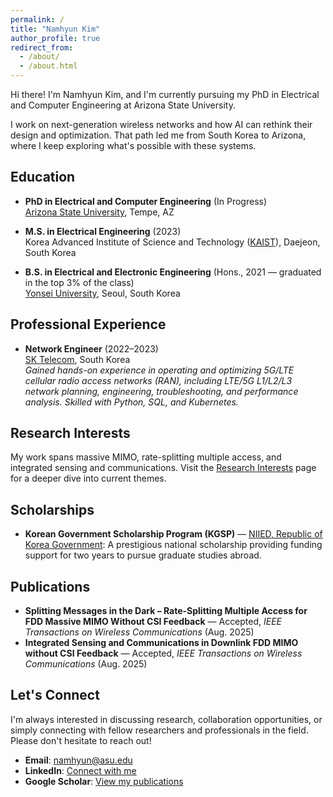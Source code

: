 ```yaml
---
permalink: /
title: "Namhyun Kim"
author_profile: true
redirect_from: 
  - /about/
  - /about.html
---
```


Hi there! I'm Namhyun Kim, and I'm currently pursuing my PhD in Electrical and Computer Engineering at Arizona State University. 

I work on next-generation wireless networks and how AI can rethink their design and optimization. That path led me from South Korea to Arizona, where I keep exploring what's possible with these systems.

## Education

- **PhD in Electrical and Computer Engineering** (In Progress)  
  [Arizona State University](https://www.asu.edu/), Tempe, AZ

- **M.S. in Electrical Engineering** (2023)  
  Korea Advanced Institute of Science and Technology ([KAIST](https://www.kaist.ac.kr/en/)), Daejeon, South Korea

- **B.S. in Electrical and Electronic Engineering** (Hons., 2021 — graduated in the top 3% of the class)  
  [Yonsei University](https://www.yonsei.ac.kr/en_sc/index.do), Seoul, South Korea

## Professional Experience

- **Network Engineer** (2022–2023)  
  [SK Telecom](https://www.sktelecom.com/index_en.html), South Korea  
  *Gained hands-on experience in operating and optimizing 5G/LTE cellular radio access networks (RAN), including LTE/5G L1/L2/L3 network planning, engineering, troubleshooting, and performance analysis. Skilled with Python, SQL, and Kubernetes.*

## Research Interests

My work spans massive MIMO, rate-splitting multiple access, and integrated sensing and communications. Visit the [Research Interests](/research/) page for a deeper dive into current themes.

## Scholarships

- **Korean Government Scholarship Program (KGSP)** — [NIIED, Republic of Korea Government](https://www.studyinkorea.go.kr/en/sub/gks/allnew_invite.do): A prestigious national scholarship providing funding support for two years to pursue graduate studies abroad.

## Publications

- **Splitting Messages in the Dark – Rate-Splitting Multiple Access for FDD Massive MIMO Without CSI Feedback** — Accepted, *IEEE Transactions on Wireless Communications* (Aug. 2025)
- **Integrated Sensing and Communications in Downlink FDD MIMO without CSI Feedback** — Accepted, *IEEE Transactions on Wireless Communications* (Aug. 2025)

## Let's Connect

I'm always interested in discussing research, collaboration opportunities, or simply connecting with fellow researchers and professionals in the field. Please don't hesitate to reach out!

- **Email**: [namhyun@asu.edu](mailto:namhyun@asu.edu)
- **LinkedIn**: [Connect with me](https://www.linkedin.com/in/namhyun-kim-a2071a27a/)
- **Google Scholar**: [View my publications](https://scholar.google.com/citations?user=xt6PHq4AAAAJ&hl=en&oi=ao)
